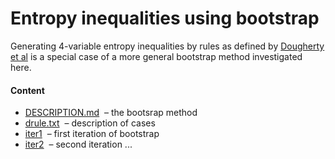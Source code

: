 Entropy inequalities using bootstrap
=========================================

Generating 4-variable entropy inequalities by rules as
defined by [Dougherty et al](http://arxiv.org/pdf/1104.3602v1)
is a special case of a more general bootstrap method investigated here.

#### Content

* [DESCRIPTION.md](DESCRIPTION.md) &nbsp;&ndash; the bootsrap method
* [drule.txt](drule.txt) &nbsp;&ndash; description of cases
* [iter1](iter1) &nbsp;&ndash; first iteration of bootstrap
* [iter2](iter2) &nbsp;&ndash; second iteration ...

